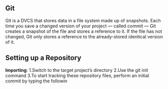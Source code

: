 ## Git

Git is a DVCS that stores data in a file system made up of snapshots. Each time you save a changed version of your project — called commit — Git creates a snapshot of the file and stores a reference to it. If the file has not changed, Git only stores a reference to the already-stored identical version of it.

## Setting up a Repository
**Importing**: 
 1.Switch to the target project’s directory
 2.Use the git init command
 3.To start tracking these repository files, perform an initial commit by typing the followin
